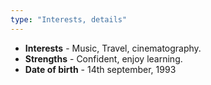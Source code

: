 ```yaml
---
type: "Interests, details"
---
```



* <b>Interests</b> - Music, Travel, cinematography. 
* <b>Strengths</b> - Confident, enjoy learning. 
* <b>Date of birth</b> - 14th september, 1993
